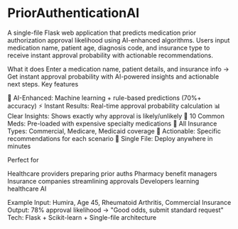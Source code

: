 # PriorAuthenticationAI

A single-file Flask web application that predicts medication prior authorization approval likelihood using AI-enhanced algorithms. Users input medication name, patient age, diagnosis code, and insurance type to receive instant approval probability with actionable recommendations.




What it does
Enter a medication name, patient details, and insurance info → Get instant approval probability with AI-powered insights and actionable next steps.
Key features

🤖 AI-Enhanced: Machine learning + rule-based predictions (70%+ accuracy)
⚡ Instant Results: Real-time approval probability calculation
📊 Clear Insights: Shows exactly why approval is likely/unlikely
💊 10 Common Meds: Pre-loaded with expensive specialty medications
🏥 All Insurance Types: Commercial, Medicare, Medicaid coverage
🎯 Actionable: Specific recommendations for each scenario
🚀 Single File: Deploy anywhere in minutes

Perfect for

Healthcare providers preparing prior auths
Pharmacy benefit managers
Insurance companies streamlining approvals
Developers learning healthcare AI

Example
Input: Humira, Age 45, Rheumatoid Arthritis, Commercial Insurance
Output: 78% approval likelihood → "Good odds, submit standard request"
Tech: Flask + Scikit-learn + Single-file architecture
